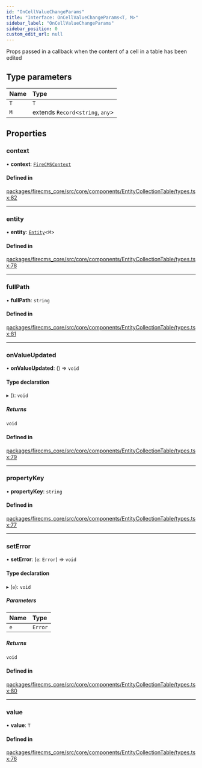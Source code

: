 ```yaml
---
id: "OnCellValueChangeParams"
title: "Interface: OnCellValueChangeParams<T, M>"
sidebar_label: "OnCellValueChangeParams"
sidebar_position: 0
custom_edit_url: null
---
```


Props passed in a callback when the content of a cell in a table has been edited

## Type parameters

| Name | Type |
| :------ | :------ |
| `T` | `T` |
| `M` | extends `Record`\<`string`, `any`\> |

## Properties

### context

• **context**: [`FireCMSContext`](../types/FireCMSContext.md)

#### Defined in

[packages/firecms_core/src/core/components/EntityCollectionTable/types.tsx:82](https://github.com/FireCMSco/firecms/blob/d45f3739/packages/firecms_core/src/core/components/EntityCollectionTable/types.tsx#L82)

___

### entity

• **entity**: [`Entity`](Entity.md)\<`M`\>

#### Defined in

[packages/firecms_core/src/core/components/EntityCollectionTable/types.tsx:78](https://github.com/FireCMSco/firecms/blob/d45f3739/packages/firecms_core/src/core/components/EntityCollectionTable/types.tsx#L78)

___

### fullPath

• **fullPath**: `string`

#### Defined in

[packages/firecms_core/src/core/components/EntityCollectionTable/types.tsx:81](https://github.com/FireCMSco/firecms/blob/d45f3739/packages/firecms_core/src/core/components/EntityCollectionTable/types.tsx#L81)

___

### onValueUpdated

• **onValueUpdated**: () => `void`

#### Type declaration

▸ (): `void`

##### Returns

`void`

#### Defined in

[packages/firecms_core/src/core/components/EntityCollectionTable/types.tsx:79](https://github.com/FireCMSco/firecms/blob/d45f3739/packages/firecms_core/src/core/components/EntityCollectionTable/types.tsx#L79)

___

### propertyKey

• **propertyKey**: `string`

#### Defined in

[packages/firecms_core/src/core/components/EntityCollectionTable/types.tsx:77](https://github.com/FireCMSco/firecms/blob/d45f3739/packages/firecms_core/src/core/components/EntityCollectionTable/types.tsx#L77)

___

### setError

• **setError**: (`e`: `Error`) => `void`

#### Type declaration

▸ (`e`): `void`

##### Parameters

| Name | Type |
| :------ | :------ |
| `e` | `Error` |

##### Returns

`void`

#### Defined in

[packages/firecms_core/src/core/components/EntityCollectionTable/types.tsx:80](https://github.com/FireCMSco/firecms/blob/d45f3739/packages/firecms_core/src/core/components/EntityCollectionTable/types.tsx#L80)

___

### value

• **value**: `T`

#### Defined in

[packages/firecms_core/src/core/components/EntityCollectionTable/types.tsx:76](https://github.com/FireCMSco/firecms/blob/d45f3739/packages/firecms_core/src/core/components/EntityCollectionTable/types.tsx#L76)
